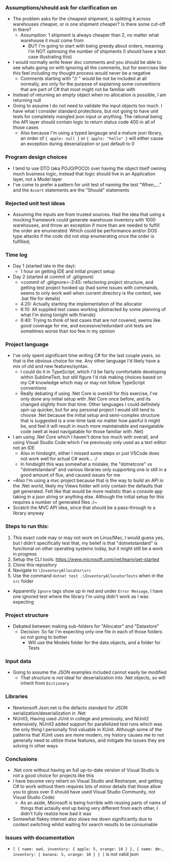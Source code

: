 ### Assumptions/should ask for clarification on
* The problem asks for the cheapest shipment, is splitting it across warehouses cheaper, or is one shipment cheaper?  Is there some cut-off in there?
  * Assumption: 1 shipment is always cheaper than 2, no matter what warehouse it must come from
    * BUT I'm going to start with being greedy about orders, meaning I'm NOT optmising the number of shipments (I should have a test case illustrating this)
* I would normally write fewer doc comments and you should be able to see whats going on with ignoring all the comments, but for exercises like this feel including my thought process would never be a negative
  * Comments starting with "// <comment for reviewers only:> " would be not be included at all normally, are only for the purpose of explaining some conventions that are part of C# that most might not be familiar with
* Instead of returning an empty object when no allocation is possible, I am returning null
* Going to assume I do not need to validate the input objects too much.  I have what I consider standard protections, but not going to have unit tests for completely mangled json input or anything.  The rational being the API layer should contain logic to return status code 400 in all of those cases
  * Also because I'm using a typed langauge and a mature json library, an order of `{ apple: null }` or `{ apple: "hello" }` will either cause an exception during deserialization or just default to 0



### Program design choices
* I tend to use DTO (aka POJO/POCO) over having the object itself owning much business logic, instead that logic should live in an Application layer, not a Model layer
* I've come to prefer a pattern for unit test of naming the test "When_..." and the `Assert` statements are the "Should" statements



### Rejected unit test ideas
* Assuming the inputs are from trusted sources.  Had the idea that using a mocking framework could generate warehouse inventory with 1000 warehouses, and throw an exception if more than are needed to fulfill the order are enumerated. Which could be performance and/or DOS type attacks if the code did not stop enumerating once the order is fulfilled;


### Time log
* Day 1 (started late in the day):
  * 1 hour on getting IDE and initial project setup
* Day 2 (started at commit of .gitignore)
  * <commit of .gitignore>-3:45: refactoring project structure, and getting test project hooked up (had some issues with commands, seems to only work well when current directory is the context, see .bat file for details)
  * 4:20: Actually starting the implementation of the allocator
  * 6:10: All supplied test cases working (distracted by some planning of what I'm doing tonight with friends)
  * 6:40: Trying to think of test cases that are not covered, seems like good coverage for me, and excessive/redundant unit tests are sometimes worse than too few in my opinion



### Project language
* I've only spent significant time writing C# for the last couple years, so that is the obvious choice for me.  Any other language I'd likely have a mix of old and new features/syntax.
  * I could do it in TypeScript, which I'd be fairly comfortable developing within SublimeText, but still figure I'd risk making choices based on my C# knowledge which may or may not follow TypeScript conventions
  * Really debating if using .Net Core is overkill for this exercise, I've only done any initial setup with .Net Core once before, and its changed slightly from that time.  Other languages I could definitely spin up quicker, but for any personal project I would still tend to choose .Net because the initial setup and semi-complex structure that is suggested is a one-time task no matter how painful it might be, and feel it will result in much more maintainable and navigatable code (well at least navigatable for those familiar with .Net)
* I am using .Net Core which I haven't done too much with overall, and using Visual Studio Code which I've previously only used as a text editor not an IDE
  * Also in hindsight, either I missed some steps or just VSCode does not work well for actual C# work... :/
  * In hindsight this was somewhat a mistake, the "dotnetcore" vs "dotnetstandard" and various libraries only supporting one is still in a good amount of flux, and caused issues for me
* ~Also I'm using a mvc project because that is the way to build an API in the .Net world, likely my Views folder will only contain the defaults that get generated.  Felt like that would be more realistic than a console app taking in a json string or anything else.  Although the initial setup for this requires a number of generated files :/~
* Scratch the MVC API idea, since that should be a pass-through to a library anyway


### Steps to run this:
1. This exact code may or may not work on Linux/Mac, I would guess yes, but I didn't specifically test that, my belief is that "dotnetstandard" is functional on other operating systems today, but it might still be a work in progress
1. Setup the CLI tools: https://www.microsoft.com/net/learn/get-started
1. Clone this repository
1. Navigate to `\InventoryAllocator\src`
1. Use the command `dotnet test .\InventoryAllocatorTests` when in the `src` folder
  * Apparently `Ignore` tags show up in red and under `Error Message`, I have one ignored test where the library I'm using didn't work as I was expecting


### Project structure
* Debated between making sub-folders for "Allocator" and "Datastore"
  * Decision: So far I'm expecting only one file in each of those folders so not going to bother
    * Will use the Models folder for the data objects, and a folder for Tests


### Input data
* Going to assume the JSON examples included cannot easily be modified
  * That structure is not ideal for deserialization into .Net objects, so will inherit from `Dictionary`

### Libraries
* Newtonsoft Json.net is the defacto standard for JSON serialization/deserialization in .Net
* NUnit3, Having used JUnit in college and previously, and NUnit2 extensively, NUnit3 added support for parallelized test runs which was the only thing I personally find valuable in XUnit.  Although some of the patterns that XUnit uses are more modern, my history causes me to not generally need to utilize those features, and mitigate the issues they are solving in other ways


### Conclusions
* .Net core without having an full up-to-date version of Visual Studio is not a good choice for projects like this
* I have become very reliant on Visual Studio and Resharper, and getting C# to work without them requires lots of minor details that those allow you to gloss over (I should have used Visual Studio Community, not Visual Studio Code)
  * As an aside, Microsoft is being horrible with reusing parts of nams of things that actaully end up being very different from each other, I didn't fully realize how bad it was
* Somewhat flakey internet also slows me down significantly due to context switching whilst waiting for search results to be consumable


### Issues with documentation
* `[ { name: owd, inventory: { apple: 5, orange: 10 } }, { name: dm:, inventory: { banana: 5, orange: 10 } } ]` is not valid json
